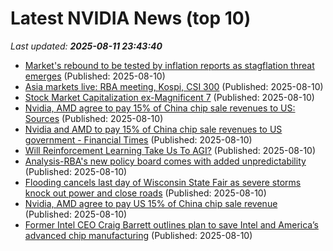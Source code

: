 # Latest NVIDIA News (top 10)
_Last updated: **2025-08-11 23:43:40**_

- [Market's rebound to be tested by inflation reports as stagflation threat emerges](https://biztoc.com/x/6637c2256fe0130d) (Published: 2025-08-10)
- [Asia markets live: RBA meeting, Kospi, CSI 300](https://www.cnbc.com/2025/08/11/asia-markets-live-rba-meeting-kospi-csi-300.html) (Published: 2025-08-10)
- [Stock Market Capitalization ex-Magnificent 7](https://econbrowser.com/archives/2025/08/stock-market-capitalization-ex-magnificent-7) (Published: 2025-08-10)
- [Nvidia, AMD agree to pay 15% of China chip sale revenues to US: Sources](https://www.straitstimes.com/business/companies-markets/nvidia-amd-agree-to-pay-15-of-china-chip-sale-revenues-to-us-sources) (Published: 2025-08-10)
- [Nvidia and AMD to pay 15% of China chip sale revenues to US government - Financial Times](https://slashdot.org/firehose.pl?op=view&amp;id=178637662) (Published: 2025-08-10)
- [Will Reinforcement Learning Take Us To AGI?](https://www.forbes.com/sites/robtoews/2025/08/10/will-reinforcement-learning-take-us-to-agi/) (Published: 2025-08-10)
- [Analysis-RBA's new policy board comes with added unpredictability](https://biztoc.com/x/b415b7f6639807d4) (Published: 2025-08-10)
- [Flooding cancels last day of Wisconsin State Fair as severe storms knock out power and close roads](https://biztoc.com/x/c85dddbf05c3ccf1) (Published: 2025-08-10)
- [Nvidia, AMD agree to pay US 15% of China chip sale revenue](https://biztoc.com/x/02903bedde59f361) (Published: 2025-08-10)
- [Former Intel CEO Craig Barrett outlines plan to save Intel and America’s advanced chip manufacturing](https://biztoc.com/x/30e80af148e41d0d) (Published: 2025-08-10)
